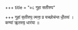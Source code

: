 +++
title = "०८ गुहा सतीरुप"

+++
गुहा॑ स॒तीरुप॒ त्मना॒ प्र यच्छोच॑न्त धी॒तयः॑ ।  
कण्वा॑ ऋ॒तस्य॒ धार॑या ॥